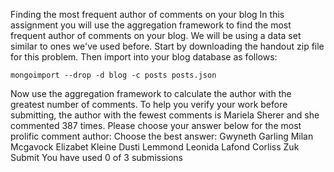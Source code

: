 Finding the most frequent author of comments on your blog
In this assignment you will use the aggregation framework to find the most frequent author of comments on your blog. We will be using a data set similar to ones we've used before.
Start by downloading the handout zip file for this problem. Then import into your blog database as follows:
```
mongoimport --drop -d blog -c posts posts.json
```
Now use the aggregation framework to calculate the author with the greatest number of comments.
To help you verify your work before submitting, the author with the fewest comments is Mariela Sherer and she commented 387 times.
Please choose your answer below for the most prolific comment author:
Choose the best answer:
Gwyneth Garling
Milan Mcgavock
Elizabet Kleine
Dusti Lemmond
Leonida Lafond
Corliss Zuk
Submit
You have used 0 of 3 submissions
